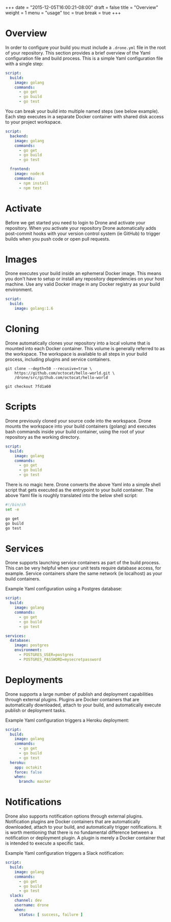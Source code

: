 +++
date = "2015-12-05T16:00:21-08:00"
draft = false
title = "Overview"
weight = 1
menu = "usage"
toc = true
break = true
+++

# Overview

In order to configure your build you must include a `.drone.yml` file in the root of your repository. This section provides a brief overview of the Yaml configuration file and build process. This is a simple Yaml configuration file with a single step:

```yaml
script:
  build:
    image: golang
    commands:
      - go get
      - go build
      - go test
```

You can break your build into multiple named steps (see below example). Each step executes in a separate Docker container with shared disk access to your project workspace.

```yaml
script:
  backend:
    image: golang
    commands:
      - go get
      - go build
      - go test

  frontend:
    image: node:6
    commands:
      - npm install
      - npm test
```

# Activate

Before we get started you need to login to Drone and activate your repository. When you activate your repository Drone automatically adds post-commit hooks with your version control system (ie GitHub) to trigger builds when you push code or open pull requests.

# Images

Drone executes your build inside an ephemeral Docker image. This means you don't have to setup or install any repository dependencies on your host machine. Use any valid Docker image in any Docker registry as your build environment.

```yaml
script:
  build:
    image: golang:1.6
```

# Cloning

Drone automatically clones your repository into a local volume that is mounted into each Docker container. This volume is generally referred to as the workspace. The workspace is available to all steps in your build process, including plugins and service containers.

```
git clone --depth=50 --recusive=true \
    https://github.com/octocat/hello-world.git \
    /drone/src/github.com/octocat/hello-world

git checkout 7fd1a60
```

# Scripts

Drone previously cloned your source code into the workspace. Drone mounts the workspace into your build containers (golang) and executes bash commands inside your build container, using the root of your repository as the working directory.

```yaml
script:
  build:
    image: golang
    commands:
      - go get
      - go build
      - go test
```

There is no magic here. Drone converts the above Yaml into a simple shell script that gets executed as the entrypoint to your build container. The above Yaml file is roughly translated into the below shell script:

```sh
#!/bin/sh
set -e

go get
go build
go test
```

# Services

Drone supports launching service containers as part of the build process. This can be very helpful when your unit tests require database access, for example. Service containers share the same network (ie localhost) as your build containers.

Example Yaml configuration using a Postgres database:

```yaml
script:
  build:
    image: golang
    commands:
      - go get
      - go build
      - go test

services:
  database:
    image: postgres
    environment:
      - POSTGRES_USER=postgres
      - POSTGRES_PASSWORD=mysecretpassword
```

# Deployments

Drone supports a large number of publish and deployment capabilities through external plugins. Plugins are Docker containers that are automatically downloaded, attach to your build, and automatically execute publish or deployment tasks.

Example Yaml configuration triggers a Heroku deployment:

```yaml
script:
  build:
    image: golang
    commands:
      - go get
      - go build
      - go test
  heroku:
    app: octokit
    force: false
    when:
      branch: master
```

# Notifications

Drone also supports notification options through external plugins. Notification plugins are Docker containers that are automatically downloaded, attach to your build, and automatically trigger notifications. It is worth mentioning that there is no fundamental difference between a notification or deployment plugin. A plugin is merely a Docker container that is intended to execute a specific task.

Example Yaml configuration triggers a Slack notification:

```yaml
script:
  build:
    image: golang
    commands:
      - go get
      - go build
      - go test
  slack:
    channel: dev
    username: drone
    when:
      status: [ success, failure ]
```
